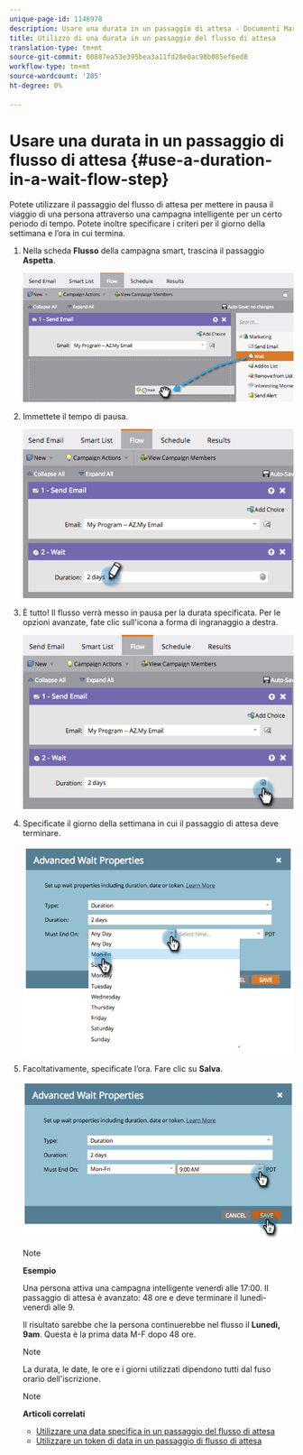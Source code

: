 ```yaml
---
unique-page-id: 1146978
description: Usare una durata in un passaggio di attesa - Documenti Marketo - Documentazione prodotto
title: Utilizzo di una durata in un passaggio del flusso di attesa
translation-type: tm+mt
source-git-commit: 00887ea53e395bea3a11fd28e0ac98b085ef6ed8
workflow-type: tm+mt
source-wordcount: '205'
ht-degree: 0%

---
```



# Usare una durata in un passaggio di flusso di attesa {#use-a-duration-in-a-wait-flow-step}

Potete utilizzare il passaggio del flusso di attesa per mettere in pausa il viaggio di una persona attraverso una campagna intelligente per un certo periodo di tempo. Potete inoltre specificare i criteri per il giorno della settimana e l’ora in cui termina.

1. Nella scheda **Flusso** della campagna smart, trascina il passaggio **Aspetta**.

   ![](assets/image2014-9-22-11-3a53-3a57.png)

1. Immettete il tempo di pausa.

   ![](assets/image2014-9-22-11-3a54-3a0.png)

1. È tutto! Il flusso verrà messo in pausa per la durata specificata. Per le opzioni avanzate, fate clic sull&#39;icona a forma di ingranaggio a destra.

   ![](assets/image2014-9-22-11-3a54-3a7.png)

1. Specificate il giorno della settimana in cui il passaggio di attesa deve terminare.

   ![](assets/image2014-9-22-11-3a54-3a10.png)

1. Facoltativamente, specificate l’ora. Fare clic su **Salva**.

   ![](assets/image2014-9-22-11-3a54-3a35.png)

   >[!NOTE]
   >
   >**Esempio**
   >
   >
   >Una persona attiva una campagna intelligente venerdì alle 17:00. Il passaggio di attesa è avanzato: 48 ore e deve terminare il lunedì-venerdì alle 9.
   >
   >
   >Il risultato sarebbe che la persona continuerebbe nel flusso il **Lunedì, 9am**. Questa è la prima data M-F dopo 48 ore.

   >[!NOTE]
   >
   >La durata, le date, le ore e i giorni utilizzati dipendono tutti dal fuso orario dell&#39;iscrizione.

   >[!NOTE]
   >
   >**Articoli correlati**
   >
   >    
   >    
   >    * [Utilizzare una data specifica in un passaggio del flusso di attesa](use-a-specific-date-in-a-wait-flow-step.md)
   >    * [Utilizzare un token di data in un passaggio di flusso di attesa](use-a-date-token-in-a-wait-flow-step.md)


